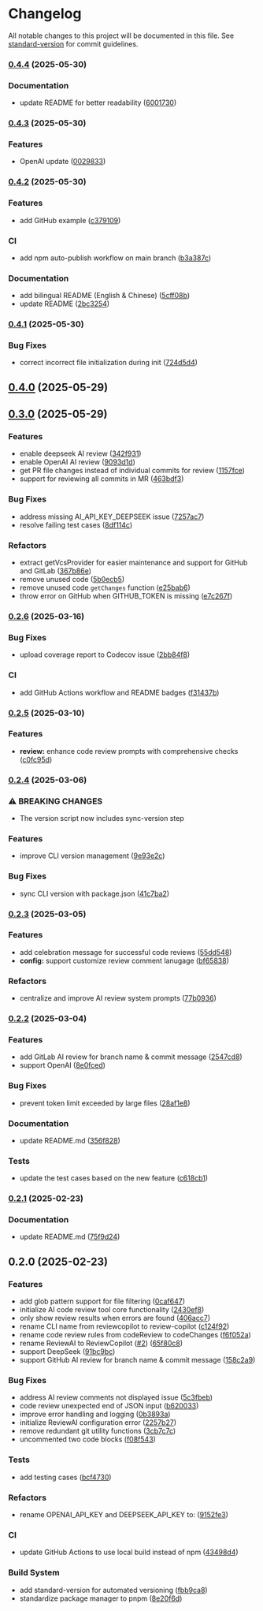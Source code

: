 # Changelog

All notable changes to this project will be documented in this file. See [standard-version](https://github.com/conventional-changelog/standard-version) for commit guidelines.

### [0.4.4](https://github.com/AlexShan2008/review-copilot/compare/v0.4.3...v0.4.4) (2025-05-30)


### Documentation

* update README for better readability ([6001730](https://github.com/AlexShan2008/review-copilot/commit/6001730c0069f1fee52f76dcab3ce561e1217f62))

### [0.4.3](https://github.com/AlexShan2008/review-copilot/compare/v0.4.2...v0.4.3) (2025-05-30)


### Features

* OpenAI update ([0029833](https://github.com/AlexShan2008/review-copilot/commit/0029833c363f4e186b48d87dd315186061b8dd68))

### [0.4.2](https://github.com/AlexShan2008/review-copilot/compare/v0.4.1...v0.4.2) (2025-05-30)


### Features

* add GitHub example ([c379109](https://github.com/AlexShan2008/review-copilot/commit/c379109ace6dfedec52f0353a3a00c0a69c99356))


### CI

* add npm auto-publish workflow on main branch ([b3a387c](https://github.com/AlexShan2008/review-copilot/commit/b3a387ca3b8c50ff53bc9afc81855fdf63dfdc5c))


### Documentation

* add bilingual README (English & Chinese) ([5cff08b](https://github.com/AlexShan2008/review-copilot/commit/5cff08b182b74a46b8364dfc22cdcab7576a402d))
* update README ([2bc3254](https://github.com/AlexShan2008/review-copilot/commit/2bc325423912faae3492a94fbb8df813cd43810c))

### [0.4.1](https://github.com/AlexShan2008/review-copilot/compare/v0.4.0...v0.4.1) (2025-05-30)


### Bug Fixes

* correct incorrect file initialization during init ([724d5d4](https://github.com/AlexShan2008/review-copilot/commit/724d5d469a609067e0d94d5474549808214e7c1c))

## [0.4.0](https://github.com/AlexShan2008/review-copilot/compare/v0.3.0...v0.4.0) (2025-05-29)

## [0.3.0](https://github.com/AlexShan2008/review-copilot/compare/v0.2.6...v0.3.0) (2025-05-29)


### Features

* enable deepseek AI review ([342f931](https://github.com/AlexShan2008/review-copilot/commit/342f931084c1dece78ea05171aafbaf1adc4a0fe))
* enable OpenAI AI review ([9093d1d](https://github.com/AlexShan2008/review-copilot/commit/9093d1d25ec7d8555b2de374958fb8697a0482e5))
* get PR file changes instead of individual commits for review ([1157fce](https://github.com/AlexShan2008/review-copilot/commit/1157fcee89ca89ca4f5994c58b96b6651b10ba29))
* support for reviewing all commits in MR ([463bdf3](https://github.com/AlexShan2008/review-copilot/commit/463bdf323e3d54fdfc20a64b5fbffad4ecc8950b))


### Bug Fixes

* address missing AI_API_KEY_DEEPSEEK issue ([7257ac7](https://github.com/AlexShan2008/review-copilot/commit/7257ac799de702d55b36755c76b39a7b36b9eeb8))
* resolve failing test cases ([8df114c](https://github.com/AlexShan2008/review-copilot/commit/8df114ce6443c08273221a08ecf45291de0ef5fd))


### Refactors

* extract getVcsProvider for easier maintenance and support for GitHub and GitLab ([367b86e](https://github.com/AlexShan2008/review-copilot/commit/367b86ef6a856ca33effde8b7353b32eedf54c4c))
* remove unused code ([5b0ecb5](https://github.com/AlexShan2008/review-copilot/commit/5b0ecb537a6a8ace737881b45b74053d0127937e))
* remove unused code `getChanges` function ([e25bab6](https://github.com/AlexShan2008/review-copilot/commit/e25bab6860d9b08ef4c8793735d7933b28a118aa))
* throw error on GitHub when GITHUB_TOKEN is missing ([e7c267f](https://github.com/AlexShan2008/review-copilot/commit/e7c267faacaad353ec980a4f282ac212f76e81a3))

### [0.2.6](https://github.com/AlexShan2008/review-copilot/compare/v0.2.5...v0.2.6) (2025-03-16)


### Bug Fixes

* upload coverage report to Codecov issue ([2bb84f8](https://github.com/AlexShan2008/review-copilot/commit/2bb84f8c3bfebd12e5311ca06be8fe4d30e58126))


### CI

* add GitHub Actions workflow and README badges ([f31437b](https://github.com/AlexShan2008/review-copilot/commit/f31437b1152f1eca9f7cf97b8f2b0f61adc99249))

### [0.2.5](https://github.com/AlexShan2008/review-copilot/compare/v0.2.4...v0.2.5) (2025-03-10)


### Features

* **review:** enhance code review prompts with comprehensive checks ([c0fc95d](https://github.com/AlexShan2008/review-copilot/commit/c0fc95de86ea8f6f3a35f830576dc4fa6ceb8f03))

### [0.2.4](https://github.com/AlexShan2008/review-copilot/compare/v0.2.3...v0.2.4) (2025-03-06)


### ⚠ BREAKING CHANGES

* The version script now includes sync-version step

### Features

* improve CLI version management ([9e93e2c](https://github.com/AlexShan2008/review-copilot/commit/9e93e2cb1e9d42c32aa5bae0e438ee0a2ff3c8c2))


### Bug Fixes

* sync CLI version with package.json ([41c7ba2](https://github.com/AlexShan2008/review-copilot/commit/41c7ba249d22c762a2a5304d820990b09fe384db))

### [0.2.3](https://github.com/AlexShan2008/review-copilot/compare/v0.2.2...v0.2.3) (2025-03-05)


### Features

* add celebration message for successful code reviews ([55dd548](https://github.com/AlexShan2008/review-copilot/commit/55dd548daac869b52abadef3f3b6944aa81bbb6b))
* **config:** support customize review comment lanugage ([bf65838](https://github.com/AlexShan2008/review-copilot/commit/bf658382ddf35b71114d91758de2c7539d7b8b08))


### Refactors

* centralize and improve AI review system prompts ([77b0936](https://github.com/AlexShan2008/review-copilot/commit/77b09366853393acacb8365d64372d8dd945b3bb))

### [0.2.2](https://github.com/AlexShan2008/review-copilot/compare/v0.2.1...v0.2.2) (2025-03-04)


### Features

* add GitLab AI review for branch name & commit message ([2547cd8](https://github.com/AlexShan2008/review-copilot/commit/2547cd8e6f2197d4d7158f6b6fdb10e92d757204))
* support OpenAI ([8e0fced](https://github.com/AlexShan2008/review-copilot/commit/8e0fcede48759c711b00d57a1b9792aeec3ab844))


### Bug Fixes

* prevent token limit exceeded by large files ([28af1e8](https://github.com/AlexShan2008/review-copilot/commit/28af1e80e1c75f752f261a384aceb5f161fa2284))


### Documentation

* update README.md ([356f828](https://github.com/AlexShan2008/review-copilot/commit/356f8286469479063358fd814bb25b422fec3fc2))


### Tests

* update the test cases based on the new feature ([c618cb1](https://github.com/AlexShan2008/review-copilot/commit/c618cb1f44bd9b7c92251feefbecdf5d7a67163a))

### [0.2.1](https://github.com/AlexShan2008/review-copilot/compare/v0.2.0...v0.2.1) (2025-02-23)


### Documentation

* update README.md ([75f9d24](https://github.com/AlexShan2008/review-copilot/commit/75f9d24a594aab8c22f8cc28df879adadbd689a4))

## 0.2.0 (2025-02-23)


### Features

* add glob pattern support for file filtering ([0caf647](https://github.com/AlexShan2008/review-copilot/commit/0caf647630aa401e14cdd87a7dcd51d8b3b9b57f))
* initialize AI code review tool core functionality ([2430ef8](https://github.com/AlexShan2008/review-copilot/commit/2430ef8a20e55a5f2aa08d12e0e288ae784c1be0))
* only show review results when errors are found ([406acc7](https://github.com/AlexShan2008/review-copilot/commit/406acc7f0a14deeecb8a6d7e80e579f9a45b17c6))
* rename CLI name from reviewcopilot to review-copilot ([c124f92](https://github.com/AlexShan2008/review-copilot/commit/c124f9291bd9ee87fca4b5808b8409aa43fe8e6b))
* rename code review rules from codeReview to codeChanges ([f6f052a](https://github.com/AlexShan2008/review-copilot/commit/f6f052ae8c0d29b94a21257f53fa3e1c225512a3))
* rename ReviewAI to ReviewCopilot ([#2](https://github.com/AlexShan2008/review-copilot/issues/2)) ([65f80c8](https://github.com/AlexShan2008/review-copilot/commit/65f80c867ba71d67b3c2fc691180ac21eb94114b))
* support DeepSeek ([91bc9bc](https://github.com/AlexShan2008/review-copilot/commit/91bc9bc5c10505c62df121831e857c90a972689f))
* support GitHub AI review for branch name & commit message ([158c2a9](https://github.com/AlexShan2008/review-copilot/commit/158c2a9097156e6ddb39343ffac3101c776046e5))


### Bug Fixes

* address AI review comments not displayed issue ([5c3fbeb](https://github.com/AlexShan2008/review-copilot/commit/5c3fbebf3cd9291aa41bc02198284eaf4cf0d286))
* code review unexpected end of JSON input ([b620033](https://github.com/AlexShan2008/review-copilot/commit/b62003332f5926c37cead6fcda0c1e081e4efb0d))
* improve error handling and logging ([0b3893a](https://github.com/AlexShan2008/review-copilot/commit/0b3893a2ddce9df32862756244d44105f82849dd))
* initialize ReviewAI configuration error ([2257b27](https://github.com/AlexShan2008/review-copilot/commit/2257b2773ab76cd5fdfd8dbbe6a72b26d45d5e3e))
* remove redundant git utility functions ([3cb7c7c](https://github.com/AlexShan2008/review-copilot/commit/3cb7c7c7ada34045d8e13f424cfa8f78b07e82aa))
* uncommented two code blocks ([f08f543](https://github.com/AlexShan2008/review-copilot/commit/f08f54398cd2c378594f89a817f636e9d0cf3d8c))


### Tests

* add testing cases ([bcf4730](https://github.com/AlexShan2008/review-copilot/commit/bcf4730802e17c67ec5459268095f48a9b7b3616))


### Refactors

* rename OPENAI_API_KEY and DEEPSEEK_API_KEY to: ([9152fe3](https://github.com/AlexShan2008/review-copilot/commit/9152fe31a63a83f70e06eb96ae1ffedc9a474702))


### CI

* update GitHub Actions to use local build instead of npm ([43498d4](https://github.com/AlexShan2008/review-copilot/commit/43498d453cd87f998100d00d9e0485080c8ae857))


### Build System

* add standard-version for automated versioning ([fbb9ca8](https://github.com/AlexShan2008/review-copilot/commit/fbb9ca83849cf9b9b87796c4cc8769702b520362))
* standardize package manager to pnpm ([8e20f6d](https://github.com/AlexShan2008/review-copilot/commit/8e20f6d8e7d6981024a7c43ae536d582b158fe29))
